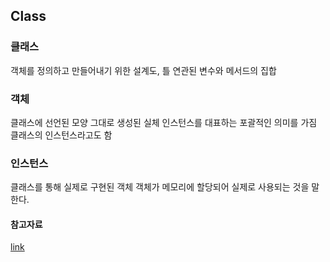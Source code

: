 ## Class

### 클래스

객체를 정의하고 만들어내기 위한 설계도, 틀
연관된 변수와 메서드의 집합

### 객체

클래스에 선언된 모양 그대로 생성된 실체
인스턴스를 대표하는 포괄적인 의미를 가짐
클래스의 인스턴스라고도 함

### 인스턴스

클래스를 통해 실제로 구현된 객체
객체가 메모리에 할당되어 실제로 사용되는 것을 말한다.

#### 참고자료

[link](https://computer-science-student.tistory.com/319)

